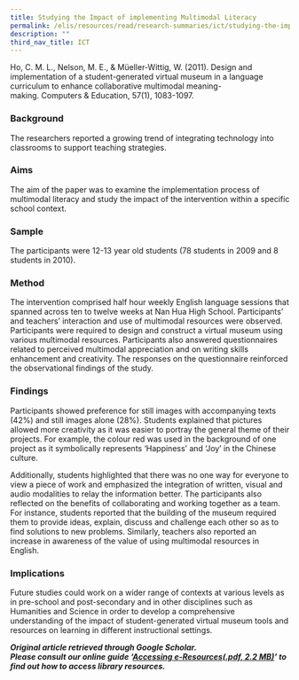 ```yaml
---
title: Studying the Impact of implementing Multimodal Literacy
permalink: /elis/resources/read/research-summaries/ict/studying-the-impact-of-implementing-multimodal-literacy/
description: ""
third_nav_title: ICT
---
```

Ho, C. M. L., Nelson, M. E., & Müeller-Wittig, W. (2011). Design and implementation of a student-generated virtual museum in a language curriculum to enhance collaborative multimodal meaning-making. Computers & Education, 57(1), 1083-1097.

### Background

The researchers reported a growing trend of integrating technology into classrooms to support teaching strategies.

### Aims

The aim of the paper was to examine the implementation process of multimodal literacy and study the impact of the intervention within a specific school context.

### Sample

The participants were 12-13 year old students (78 students in 2009 and 8 students in 2010).

### Method

The intervention comprised half hour weekly English language sessions that spanned across ten to twelve weeks at Nan Hua High School. Participants’ and teachers’ interaction and use of multimodal resources were observed. Participants were required to design and construct a virtual museum using various multimodal resources. Participants also answered questionnaires related to perceived multimodal appreciation and on writing skills enhancement and creativity. The responses on the questionnaire reinforced the observational findings of the study.

### Findings

Participants showed preference for still images with accompanying texts (42%) and still images alone (28%). Students explained that pictures allowed more creativity as it was easier to portray the general theme of their projects. For example, the colour red was used in the background of one project as it symbolically represents ‘Happiness’ and ‘Joy’ in the Chinese culture.

Additionally, students highlighted that there was no one way for everyone to view a piece of work and emphasized the integration of written, visual and audio modalities to relay the information better. The participants also reflected on the benefits of collaborating and working together as a team. For instance, students reported that the building of the museum required them to provide ideas, explain, discuss and challenge each other so as to find solutions to new problems. Similarly, teachers also reported an increase in awareness of the value of using multimodal resources in English.

### Implications

Future studies could work on a wider range of contexts at various levels as in pre-school and post-secondary and in other disciplines such as Humanities and Science in order to develop a comprehensive understanding of the impact of student-generated virtual museum tools and resources on learning in different instructional settings.


_**Original article retrieved through Google Scholar.**_  
**_Please consult our online guide ‘[Accessing e-Resources(.pdf, 2.2 MB)](https://academyofsingaporeteachers-moe-edu-sg-admin.cwp.sg/elis/resources/read/research-summaries/ict/18e45074-6b1b-4ac7-811f-1a8da16c4f81 "Accessing e-Resources")’ to find out how to access library resources._**